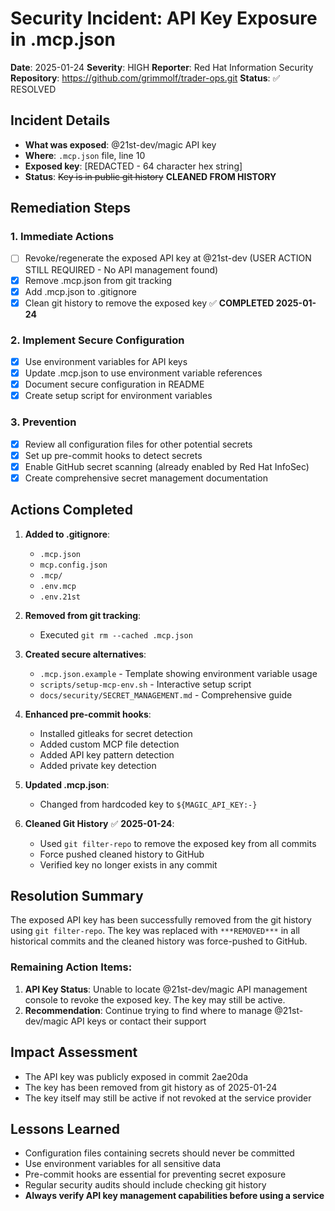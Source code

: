 # Security Incident: API Key Exposure in .mcp.json

**Date**: 2025-01-24
**Severity**: HIGH
**Reporter**: Red Hat Information Security
**Repository**: https://github.com/grimmolf/trader-ops.git
**Status**: ✅ RESOLVED

## Incident Details

- **What was exposed**: @21st-dev/magic API key
- **Where**: `.mcp.json` file, line 10
- **Exposed key**: [REDACTED - 64 character hex string]
- **Status**: ~~Key is in public git history~~ **CLEANED FROM HISTORY**

## Remediation Steps

### 1. Immediate Actions
- [ ] Revoke/regenerate the exposed API key at @21st-dev (USER ACTION STILL REQUIRED - No API management found)
- [x] Remove .mcp.json from git tracking
- [x] Add .mcp.json to .gitignore
- [x] Clean git history to remove the exposed key ✅ **COMPLETED 2025-01-24**

### 2. Implement Secure Configuration
- [x] Use environment variables for API keys
- [x] Update .mcp.json to use environment variable references
- [x] Document secure configuration in README
- [x] Create setup script for environment variables

### 3. Prevention
- [x] Review all configuration files for other potential secrets
- [x] Set up pre-commit hooks to detect secrets
- [x] Enable GitHub secret scanning (already enabled by Red Hat InfoSec)
- [x] Create comprehensive secret management documentation

## Actions Completed

1. **Added to .gitignore**:
   - `.mcp.json`
   - `mcp.config.json`
   - `.mcp/`
   - `.env.mcp`
   - `.env.21st`

2. **Removed from git tracking**:
   - Executed `git rm --cached .mcp.json`

3. **Created secure alternatives**:
   - `.mcp.json.example` - Template showing environment variable usage
   - `scripts/setup-mcp-env.sh` - Interactive setup script
   - `docs/security/SECRET_MANAGEMENT.md` - Comprehensive guide

4. **Enhanced pre-commit hooks**:
   - Installed gitleaks for secret detection
   - Added custom MCP file detection
   - Added API key pattern detection
   - Added private key detection

5. **Updated .mcp.json**:
   - Changed from hardcoded key to `${MAGIC_API_KEY:-}`

6. **Cleaned Git History** ✅ **2025-01-24**:
   - Used `git filter-repo` to remove the exposed key from all commits
   - Force pushed cleaned history to GitHub
   - Verified key no longer exists in any commit

## Resolution Summary

The exposed API key has been successfully removed from the git history using `git filter-repo`. The key was replaced with `***REMOVED***` in all historical commits and the cleaned history was force-pushed to GitHub.

### Remaining Action Items:
1. **API Key Status**: Unable to locate @21st-dev/magic API management console to revoke the exposed key. The key may still be active.
2. **Recommendation**: Continue trying to find where to manage @21st-dev/magic API keys or contact their support

## Impact Assessment
- The API key was publicly exposed in commit 2ae20da
- The key has been removed from git history as of 2025-01-24
- The key itself may still be active if not revoked at the service provider

## Lessons Learned
- Configuration files containing secrets should never be committed
- Use environment variables for all sensitive data
- Pre-commit hooks are essential for preventing secret exposure
- Regular security audits should include checking git history
- **Always verify API key management capabilities before using a service** 
